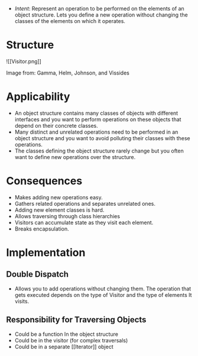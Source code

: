 * *Intent*: Represent an operation to be performed on the elements of an object structure. Lets you define a new operation without changing the classes of the elements on which it operates.
# Structure
![[Visitor.png]]
<figcaption> Image from: Gamma, Helm, Johnson, and Vissides </figcaption>

# Applicability
* An object structure contains many classes of objects with different interfaces and you want to perform operations on these objects that depend on their concrete classes.
* Many distinct and unrelated operations need to be performed in an object structure and you want to avoid polluting their classes with these operations.
* The classes defining the object structure rarely change but you often want to define new operations over the structure.

# Consequences
* Makes adding new operations easy.
* Gathers related operations and separates unrelated ones.
* Adding new element classes is hard.
* Allows traversing through class hierarchies
* Visitors can accumulate state as they visit each element.
* Breaks encapsulation.

# Implementation
## Double Dispatch
* Allows you to add operations without changing them. The operation that gets executed depends on the type of Visitor and the type of elements It visits.

## Responsibility for Traversing Objects
* Could be a function In the object structure
* Could be in the visitor (for complex traversals)
* Could be in a separate [[Iterator]] object